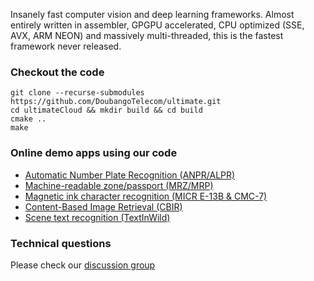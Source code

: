 Insanely fast computer vision and deep learning frameworks. Almost entirely written in assembler, GPGPU accelerated, CPU optimized (SSE, AVX, ARM NEON) and massively multi-threaded, this is the fastest framework never released.

### Checkout the code ###

```
git clone --recurse-submodules https://github.com/DoubangoTelecom/ultimate.git
cd ultimateCloud && mkdir build && cd build
cmake ..
make
```

### Online demo apps using our code ###
 - <a target="_blank" href="https://doubango.org/webapps/alpr/">Automatic Number Plate Recognition (ANPR/ALPR)</a>
 - <a target="_blank" href="https://doubango.org/webapps/mrz/">Machine-readable zone/passport (MRZ/MRP)</a>
 - <a target="_blank" href="https://doubango.org/webapps/micr/">Magnetic ink character recognition (MICR E-13B & CMC-7)</a>
 - <a target="_blank" href="https://doubango.org/webapps/cbir/">Content-Based Image Retrieval (CBIR)</a>
 - <a target="_blank" href="https://doubango.org/webapps/ocr/">Scene text recognition (TextInWild)</a>
 
 ### Technical questions ###
 Please check our [discussion group](https://groups.google.com/forum/#!forum/doubango-ai)
